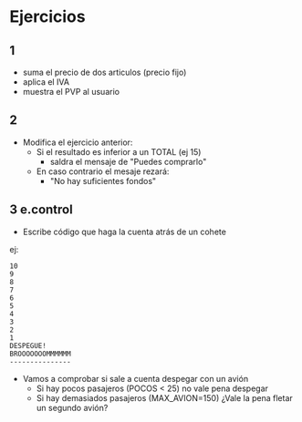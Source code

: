 # Ejercicios

## 1

- suma el precio de dos articulos (precio fijo)
- aplica el IVA
- muestra el PVP al usuario


## 2

- Modifica el ejercicio anterior:
    - Si el resultado es inferior a un TOTAL (ej 15)
        - saldra el mensaje de "Puedes comprarlo"
    - En caso contrario el mesaje rezará:
        - "No hay suficientes fondos"

## 3 e.control

- Escribe código que haga la cuenta atrás de un cohete

ej:

```
10
9
8
7
6
5
4
3
2
1
DESPEGUE!
BROOOOOOOMMMMMM
---------------
```

- Vamos a comprobar si sale a cuenta despegar con un avión
    - Si hay pocos pasajeros (POCOS < 25) no vale pena despegar
    - Si hay demasiados pasajeros (MAX_AVION=150) ¿Vale la pena fletar un segundo avión?
